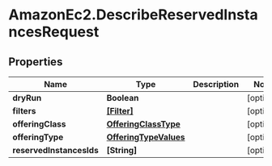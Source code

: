 # AmazonEc2.DescribeReservedInstancesRequest

## Properties

Name | Type | Description | Notes
------------ | ------------- | ------------- | -------------
**dryRun** | **Boolean** |  | [optional] 
**filters** | [**[Filter]**](Filter.md) |  | [optional] 
**offeringClass** | [**OfferingClassType**](OfferingClassType.md) |  | [optional] 
**offeringType** | [**OfferingTypeValues**](OfferingTypeValues.md) |  | [optional] 
**reservedInstancesIds** | **[String]** |  | [optional] 


